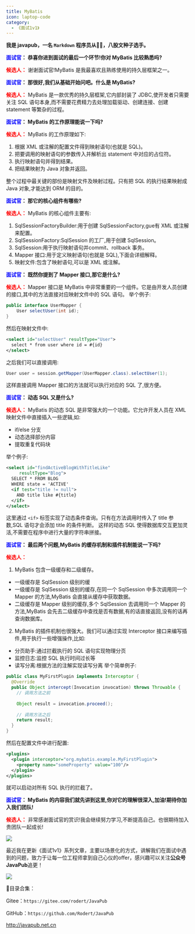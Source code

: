 ```yaml
---
title: MyBatis
icon: laptop-code
category:
  - 《面试1v1》
---
```






**我是 javapub，一名 `Markdown` 程序员从👨‍💻，八股文种子选手。**



**<font color=blue>面试官</font>： 恭喜你进到面试的最后一个环节!你对 MyBatis 比较熟悉吗?**

**<font color=red>候选人：</font>** 谢谢面试官!MyBatis 是我最喜欢且熟练使用的持久层框架之一。

**<font color=blue>面试官</font>： 那很好,我们从基础开始问吧。什么是 MyBatis?**

**<font color=red>候选人：</font>** MyBatis 是一款优秀的持久层框架,它内部封装了 JDBC,使开发者只需要关注 SQL 语句本身,而不需要花费精力去处理加载驱动、创建连接、创建 statement 等繁杂的过程。

**<font color=blue>面试官</font>： MyBatis 的工作原理能说一下吗?**

**<font color=red>候选人：</font>** MyBatis 的工作原理如下:

1. 根据 XML 或注解的配置文件得到映射语句(也就是 SQL)。
2. 把要调用的映射语句的参数传入并解析出 statement 中对应的占位符。
3. 执行映射语句并得到结果。
4. 把结果映射为 Java 对象并返回。

整个过程中最关键的部份是映射文件及映射过程。只有把 SQL 的执行结果映射成 Java 对象,才能达到 ORM 的目的。

**<font color=blue>面试官</font>： 那它的核心组件有哪些?**

**<font color=red>候选人：</font>** MyBatis 的核心组件主要有:

1. SqlSessionFactoryBuilder:用于创建 SqlSessionFactory,gue有 XML 或注解来配置。
2. SqlSessionFactory:SqlSession 的工厂,用于创建 SqlSession。
3. SqlSession:用于执行映射语句并commit、rollback 事务。
4. Mapper 接口:用于定义映射语句(也就是 SQL),下面会详细解释。
5. 映射文件:包含了映射语句,可以是 XML 或注解。

**<font color=blue>面试官</font>： 既然你提到了 Mapper 接口,那它是什么?**

**<font color=red>候选人：</font>** Mapper 接口是 MyBatis 中非常重要的一个组件。它是由开发人员创建的接口,其中的方法直接对应映射文件中的 SQL 语句。
举个例子:

```java
public interface UserMapper {
    User selectUser(int id);
} 
```

然后在映射文件中:

```xml
<select id="selectUser" resultType="User">
  select * from user where id = #{id}
</select>
```

之后我们可以直接调用:

```java
User user = session.getMapper(UserMapper.class).selectUser(1);
```

这样直接调用 Mapper 接口的方法就可以执行对应的 SQL 了,很方便。

**<font color=blue>面试官</font>： 动态 SQL 又是什么?**

**<font color=red>候选人：</font>** MyBatis 的动态 SQL 是非常强大的一个功能。它允许开发人员在 XML 映射文件中直接插入一些逻辑,如:

- if/else 分支
- 动态选择部分内容
- 提取重复代码块

举个例子:

```xml
<select id="findActiveBlogWithTitleLike"
     resultType="Blog">
  SELECT * FROM BLOG 
  WHERE state = 'ACTIVE' 
  <if test="title != null">
    AND title like #{title}
  </if>
</select>
```

这里通过 `<if>` 标签实现了动态条件查询。只有在方法调用时传入了 title 参数,SQL 语句才会添加 title 的条件判断。
这样的动态 SQL 使得数据库交互更加灵活,不需要在程序中进行大量的字符串拼接。

**<font color=blue>面试官</font>： 最后两个问题,MyBatis 的缓存机制和插件机制能说一下吗?**

**<font color=red>候选人：</font>** 

1. MyBatis 包含一级缓存和二级缓存。

- 一级缓存是 SqlSession 级别的缓 
- 一级缓存是 SqlSession 级别的缓存,在同一个 SqlSession 中多次调用同一个 Mapper 的方法,MyBatis 会直接从缓存中获取数据。
- 二级缓存是 Mapper 级别的缓存,多个 SqlSession 去调用同一个 Mapper 的方法,MyBatis 会先去二级缓存中查找是否有数据,有的话直接返回,没有的话再查询数据库。

2. MyBatis 的插件机制也很强大。我们可以通过实现 Interceptor 接口来编写插件,用于执行一些增强操作,比如:

- 分页助手:通过拦截执行的 SQL 语句实现物理分页
- 监控日志:监控 SQL 执行时间过长等
- 读写分离:根据方法的注解实现读写分离
举个简单例子:

```java
public class MyFirstPlugin implements Interceptor {
  @Override
  public Object intercept(Invocation invocation) throws Throwable {
    // 调用方法之前
    
    Object result = invocation.proceed();
    
    // 调用方法之后
    return result;
  }
}
```

然后在配置文件中进行配置:

```xml
<plugins>
  <plugin interceptor="org.mybatis.example.MyFirstPlugin"> 
    <property name="someProperty" value="100"/>
  </plugin> 
</plugins>
```

就可以启动对所有 SQL 执行的拦截了。

**<font color=blue>面试官</font>： MyBatis 的内容我们就先讲到这里,你对它的理解很深入,加油!期待你加入我们团队!**

**<font color=red>候选人：</font>** 非常感谢面试官的赏识!我会继续努力学习,不断提高自己。也很期待加入贵团队一起成长!



![](https://ghproxy.com/https://raw.githubusercontent.com/Rodert/javapub_oss/main/other/26.jpg?raw=true)


最近我在更新《面试1v1》系列文章，主要以场景化的方式，讲解我们在面试中遇到的问题，致力于让每一位工程师拿到自己心仪的offer，感兴趣可以关注**公众号JavaPub**追更！


![](https://ghproxy.com/https://raw.githubusercontent.com/Rodert/javapub_oss/main/common/javapub-qr-code.png?raw=true)


🎁目录合集：

Gitee：`https://gitee.com/rodert/JavaPub`

GitHub：`https://github.com/Rodert/JavaPub`


<http://javapub.net.cn>


